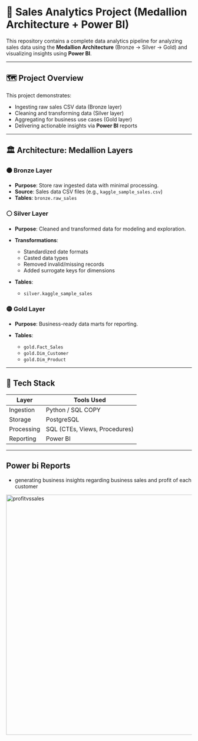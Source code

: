 # 🧊 Sales Analytics Project (Medallion Architecture + Power BI)

This repository contains a complete data analytics pipeline for analyzing sales data using the **Medallion Architecture** (Bronze → Silver → Gold) and visualizing insights using **Power BI**.

---

## 🗺️ Project Overview

This project demonstrates:
- Ingesting raw sales CSV data (Bronze layer)
- Cleaning and transforming data (Silver layer)
- Aggregating for business use cases (Gold layer)
- Delivering actionable insights via **Power BI** reports

---

## 🏛️ Architecture: Medallion Layers

### 🟤 Bronze Layer
- **Purpose**: Store raw ingested data with minimal processing.
- **Source**: Sales data CSV files (e.g., `kaggle_sample_sales.csv`)
- **Tables**: `bronze.raw_sales`

### ⚪ Silver Layer
- **Purpose**: Cleaned and transformed data for modeling and exploration.
- **Transformations**:
  - Standardized date formats
  - Casted data types
  - Removed invalid/missing records
  - Added surrogate keys for dimensions

- **Tables**:
  - `silver.kaggle_sample_sales`

### 🟡 Gold Layer
- **Purpose**: Business-ready data marts for reporting.
  
- **Tables**:
  - `gold.Fact_Sales`
  - `gold.Dim_Customer`
  - `gold.Dim_Product`

---

## 🧱 Tech Stack

| Layer        | Tools Used                        |
|-------------|-----------------------------------|
| Ingestion    | Python / SQL COPY  |
| Storage      | PostgreSQL  |
| Processing   | SQL (CTEs, Views, Procedures)     |
| Reporting    | Power BI                          |

---
## Power bi Reports
- generating business insights regarding business sales and profit of each customer 
<img width="1159" height="652" alt="profitvssales" src="https://github.com/user-attachments/assets/07e87d8a-f7d4-448a-b7c2-17ed7fdb94b8" />
